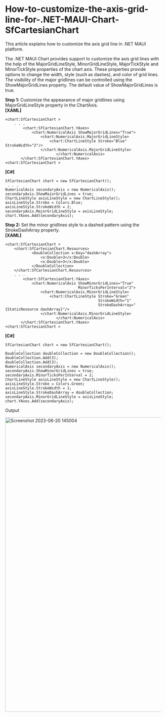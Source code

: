 # How-to-customize-the-axis-grid-line-for-.NET-MAUI-Chart-SfCartesianChart
This article explains how to customize the axis grid line in .NET MAUI platform.

The .NET MAUI Chart provides support to customize the axis grid lines with the help of the MajorGridLineStyle, MinorGridLineStyle, MajorTickStyle and MinorTickStyle properties of the chart axis. These properties provide options to change the width, style (such as dashes), and color of grid lines. 
The visibility of the major gridlines can be controlled using the ShowMajorGridLines property. The default value of ShowMajorGridLines is true.


**Step 1:** Customize the appearance of major gridlines using MajorGridLineStyle property in the ChartAxis.
<br>
**[XAML]**
```
<chart:SfCartesianChart >
    . . .
        <chart:SfCartesianChart.YAxes>
            <chart:NumericalAxis ShowMajorGridLines="True">
                <chart:NumericalAxis.MajorGridLineStyle>
                    <chart:ChartLineStyle Stroke="Blue"									          StrokeWidth="2"/>     
                </chart:NumericalAxis.MajorGridLineStyle>
                       </chart:NumericalAxis>
       </chart:SfCartesianChart.YAxes>
<chart:SfCartesianChart >
```
**[C#]**
```
SfCartesianChart chart = new SfCartesianChart();
 . . .
NumericalAxis secondaryAxis = new NumericalAxis();
secondaryAxis.ShowMajorGridLines = true;
ChartLineStyle axisLineStyle = new ChartLineStyle();
axisLineStyle.Stroke = Colors.Blue;
axisLineStyle.StrokeWidth = 2;
secondaryAxis.MajorGridLineStyle = axisLineStyle;
chart.YAxes.Add(secondaryAxis);
```
**Step 2:** Set the minor gridlines style to a dashed pattern using the StrokeDashArray property.
<br>
**[XAML]**
```
<chart:SfCartesianChart >
    <chart:SfCartesianChart.Resources>
            <DoubleCollection x:Key="dashArray">
                <x:Double>3</x:Double>
                <x:Double>3</x:Double>
            </DoubleCollection>
    </chart:SfCartesianChart.Resources>
    . . .
        <chart:SfCartesianChart.YAxes>
            <chart:NumericalAxis ShowMinorGridLines="True"  
                                 MinorTicksPerInterval="2">
                <chart:NumericalAxis.MinorGridLineStyle>
                    <chart:ChartLineStyle Stroke="Green"
                                          StrokeWidth="1"
                                          StrokeDashArray="{StaticResource dashArray}"/>
                </chart:NumericalAxis.MinorGridLineStyle>
                       </chart:NumericalAxis>
       </chart:SfCartesianChart.YAxes>
<chart:SfCartesianChart >
```
**[C#]**
```
SfCartesianChart chart = new SfCartesianChart();
    . . .
DoubleCollection doubleCollection = new DoubleCollection();
doubleCollection.Add(3);
doubleCollection.Add(3);
NumericalAxis secondaryAxis = new NumericalAxis();
secondaryAxis.ShowMinorGridLines = true;
secondaryAxis.MinorTicksPerInterval = 2;
ChartLineStyle axisLineStyle = new ChartLineStyle();
axisLineStyle.Stroke = Colors.Green;
axisLineStyle.StrokeWidth = 1;
axisLineStyle.StrokeDashArray = doubleCollection;
secondaryAxis.MinorGridLineStyle = axisLineStyle;
chart.YAxes.Add(secondaryAxis);
```
Output

<img width="952" alt="Screenshot 2023-06-20 145004" src="https://github.com/SyncfusionExamples/How-to-rotate-axis-labels-in-.NET-MAUI-Chart-SfCartesianChart/assets/126754274/9f4997a1-fca7-4e2f-b9ab-7bb516103c90"> 